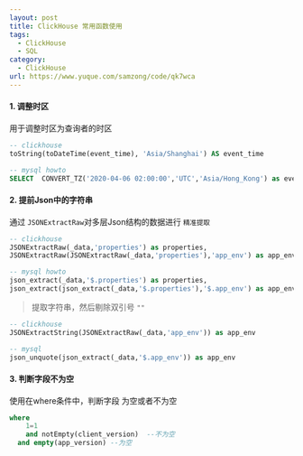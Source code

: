 ```yaml
---
layout: post
title: ClickHouse 常用函数使用
tags:
  - ClickHouse
  - SQL
category:
  - ClickHouse
url: https://www.yuque.com/samzong/code/qk7wca
---
```



#### 1. 调整时区

用于调整时区为查询者的时区

```sql
-- clickhouse
toString(toDateTime(event_time), 'Asia/Shanghai') AS event_time

-- mysql howto
SELECT  CONVERT_TZ('2020-04-06 02:00:00','UTC','Asia/Hong_Kong') as event_time
```


#### 2. 提前Json中的字符串

通过 `JSONExtractRaw`对多层Json结构的数据进行 `精准提取`

```sql
-- clickhouse
JSONExtractRaw(_data,'properties') as properties,
JSONExtractRaw(JSONExtractRaw(_data,'properties'),'app_env') as app_env

-- mysql howto
json_extract(_data,'$.properties') as properties,
json_extract(json_extract(_data,'$.properties'),'$.app_env') as app_env
```

> 提取字符串，然后剔除双引号 `""`

```sql
-- clickhouse
JSONExtractString(JSONExtractRaw(_data,'app_env')) as app_env

-- mysql
json_unquote(json_extract(_data,'$.app_env')) as app_env
```


#### 3. 判断字段不为空

使用在where条件中，判断字段 为空或者不为空

```sql
where
	1=1
	and notEmpty(client_version)  --不为空
  and empty(app_version) --为空
```
